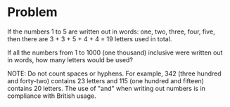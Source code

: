 Problem
=======

If the numbers 1 to 5 are written out in words: one, two, three, four, five, then there are 3 + 3 +
5 + 4 + 4 = 19 letters used in total.

If all the numbers from 1 to 1000 (one thousand) inclusive were written out in words, how many
letters would be used?

NOTE: Do not count spaces or hyphens. For example, 342 (three hundred and forty-two) contains 23
letters and 115 (one hundred and fifteen) contains 20 letters. The use of "and" when writing out
numbers is in compliance with British usage.

